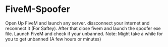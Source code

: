 # FiveM-Spoofer
Open Up FiveM and launch any server.
dissconnect your internet and reconnect it (For Saftey).
After that close fivem and launch the spoofer exe file.
Launch FiveM and check if your unbanned.
Note: Might take a while for you to get unbanned (A few hours or minutes)
